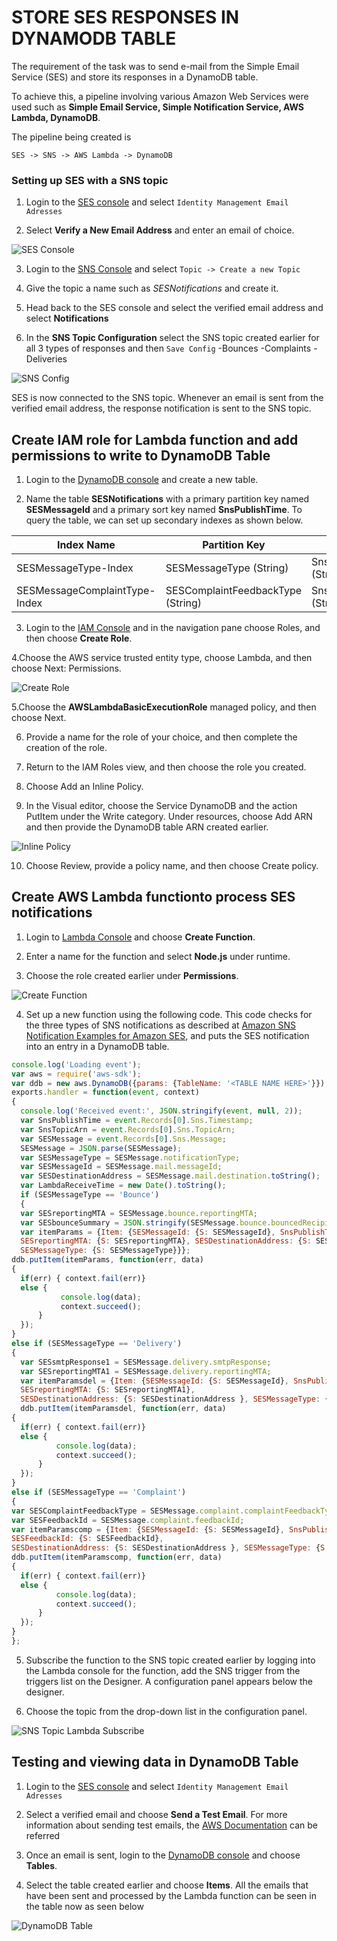 # STORE SES RESPONSES IN DYNAMODB TABLE

The requirement of the task was to send e-mail from the Simple Email Service (SES) and store its responses in a DynamoDB table.

To achieve this, a pipeline involving various Amazon Web Services were used such as **Simple Email Service, Simple Notification Service, AWS Lambda, DynamoDB**.

The pipeline being created is 
```
SES -> SNS -> AWS Lambda -> DynamoDB
```

### Setting up SES with a SNS topic

1. Login to the [SES console](https://ap-south-1.console.aws.amazon.com/ses/home) and select `Identity Management Email Adresses`

2. Select **Verify a New Email Address** and enter an email of choice.

![SES Console](/screenshots/Amazon%20Web%20Services/SES%20console.png)

3. Login to the [SNS Console](https://ap-south-1.console.aws.amazon.com/sns/v3/home?region=ap-south-1#/topics) and select `Topic -> Create a new Topic`

4. Give the topic a name such as *SESNotifications* and create it.

5. Head back to the SES console and select the verified email address and select **Notifications**

6. In the **SNS Topic Configuration** select the SNS topic created earlier for all 3 types of responses and then `Save Config`
    -Bounces
    -Complaints
    -Deliveries

![SNS Config](/screenshots/Amazon%20Web%20Services/SNS%20config.png)

SES is now connected to the SNS topic. Whenever an email is sent from the verified email address, the response notification is sent to the SNS topic.


## Create IAM role for Lambda function and add permissions to write to DynamoDB Table

1. Login to the [DynamoDB console](https://console.aws.amazon.com/dynamodb/home) and create a new table.

2. Name the table **SESNotifications** with a primary partition key named **SESMessageId** and a primary sort key named **SnsPublishTime**. To query the table, we can set up secondary indexes as shown below.

| Index Name                    | Partition Key                     | Sort Key                |
|-------------------------------|-----------------------------------|-------------------------|
| SESMessageType-Index          | SESMessageType (String)           | SnsPublishTime (String) |
| SESMessageComplaintType-Index | SESComplaintFeedbackType (String) | SnsPublishTime (String) |

3. Login to the [IAM Console](https://console.aws.amazon.com/iam/home?) and in the navigation pane choose Roles, and then choose **Create Role**.

4.Choose the AWS service trusted entity type, choose Lambda, and then choose Next: Permissions.

![Create Role](/screenshots/Amazon%20Web%20Services/Create%20role.png)

5.Choose the **AWSLambdaBasicExecutionRole** managed policy, and then choose Next.

6. Provide a name for the role of your choice, and then complete the creation of the role.

7. Return to the IAM Roles view, and then choose the role you created.

8. Choose Add an Inline Policy.

9. In the Visual editor, choose the Service DynamoDB and the action PutItem under the Write category. Under resources, choose Add ARN and then provide the DynamoDB table ARN created earlier.

![Inline Policy](/screenshots/Amazon%20Web%20Services/Inline%20Policy.png)

10. Choose Review, provide a policy name, and then choose Create policy.


## Create AWS Lambda functionto process SES notifications

1. Login to [Lambda Console](https://ap-south-1.console.aws.amazon.com/lambda/home) and choose **Create Function**.

2. Enter a name for the function and select **Node.js** under runtime. 

3. Choose the role created earlier under **Permissions**.

![Create Function](/screenshots/Amazon%20Web%20Services/Create%20Function.png)

4. Set up a new function using the following code. This code checks for the three types of SNS notifications as described at [Amazon SNS Notification Examples for Amazon SES](https://docs.aws.amazon.com/ses/latest/DeveloperGuide/notification-examples.html), and puts the SES notification into an entry in a DynamoDB table.

```javascript
console.log('Loading event');
var aws = require('aws-sdk');
var ddb = new aws.DynamoDB({params: {TableName: '<TABLE NAME HERE>'}});
exports.handler = function(event, context)
{
  console.log('Received event:', JSON.stringify(event, null, 2));
  var SnsPublishTime = event.Records[0].Sns.Timestamp;
  var SnsTopicArn = event.Records[0].Sns.TopicArn;
  var SESMessage = event.Records[0].Sns.Message;
  SESMessage = JSON.parse(SESMessage);
  var SESMessageType = SESMessage.notificationType;
  var SESMessageId = SESMessage.mail.messageId;
  var SESDestinationAddress = SESMessage.mail.destination.toString();
  var LambdaReceiveTime = new Date().toString();
  if (SESMessageType == 'Bounce')
  {
  var SESreportingMTA = SESMessage.bounce.reportingMTA;
  var SESbounceSummary = JSON.stringify(SESMessage.bounce.bouncedRecipients);
  var itemParams = {Item: {SESMessageId: {S: SESMessageId}, SnsPublishTime: {S: SnsPublishTime},
  SESreportingMTA: {S: SESreportingMTA}, SESDestinationAddress: {S: SESDestinationAddress}, SESbounceSummary: {S: SESbounceSummary},
  SESMessageType: {S: SESMessageType}}};
ddb.putItem(itemParams, function(err, data)
{
  if(err) { context.fail(err)}
  else {
           console.log(data);
           context.succeed();
      }
  });
}
else if (SESMessageType == 'Delivery')
{
  var SESsmtpResponse1 = SESMessage.delivery.smtpResponse;
  var SESreportingMTA1 = SESMessage.delivery.reportingMTA;
  var itemParamsdel = {Item: {SESMessageId: {S: SESMessageId}, SnsPublishTime: {S: SnsPublishTime}, SESsmtpResponse: {S: SESsmtpResponse1},
  SESreportingMTA: {S: SESreportingMTA1},
  SESDestinationAddress: {S: SESDestinationAddress }, SESMessageType: {S: SESMessageType}}};
  ddb.putItem(itemParamsdel, function(err, data)
{
  if(err) { context.fail(err)}
  else {
          console.log(data);
          context.succeed();
      }
  });
}
else if (SESMessageType == 'Complaint')
{
var SESComplaintFeedbackType = SESMessage.complaint.complaintFeedbackType;
var SESFeedbackId = SESMessage.complaint.feedbackId;
var itemParamscomp = {Item: {SESMessageId: {S: SESMessageId}, SnsPublishTime: {S: SnsPublishTime}, SESComplaintFeedbackType: {S: SESComplaintFeedbackType},
SESFeedbackId: {S: SESFeedbackId},
SESDestinationAddress: {S: SESDestinationAddress }, SESMessageType: {S: SESMessageType}}};
ddb.putItem(itemParamscomp, function(err, data)
{
  if(err) { context.fail(err)}
  else {
          console.log(data);
          context.succeed();
      }
  });
}
};
```

5. Subscribe the function to the SNS topic created earlier by logging into the Lambda console for the function, add the SNS trigger from the triggers list on the Designer. A configuration panel appears below the designer.

6. Choose the topic from the drop-down list in the configuration panel.

![SNS Topic Lambda Subscribe](/screenshots/Amazon%20Web%20Services/Lambda%20SNS%20Connection.png)


## Testing and viewing data in DynamoDB Table

1. Login to the [SES console](https://ap-south-1.console.aws.amazon.com/ses/home) and select `Identity Management Email Adresses`

2. Select a verified email and choose **Send a Test Email**. For more information about sending test emails, the [AWS Documentation](https://docs.aws.amazon.com/ses/latest/DeveloperGuide/send-email-simulator.html) can be referred

3. Once an email is sent, login to the [DynamoDB console](https://console.aws.amazon.com/dynamodb/home) and choose **Tables**.

4. Select the table created earlier and choose **Items**. All the emails that have been sent and processed by the Lambda function can be seen in the table now as seen below

![DynamoDB Table](/screenshots/Amazon%20Web%20Services/DynamoDB%20Table.png)
